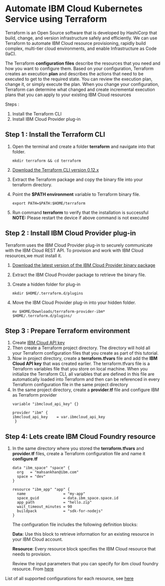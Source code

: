 # Automate IBM Cloud Kubernetes Service using Terraform

Terraform is an Open Source software that is developed by HashiCorp that build, change, and version infrastructure safely and efficiently. We can use Terraform to automate IBM Cloud resource provisioning, rapidly build complex, multi-tier cloud environments, and enable Infrastructure as Code (IaC).

The Terraform __configuration files__ describe the resources that you need and how you want to configure them. Based on your configuration, Terraform creates an execution __plan__ and describes the actions that need to be executed to get to the required state. You can review the execution plan, change it, or simply execute the plan. When you change your configuration, Terraform can determine what changed and create incremental execution plans that you can apply to your existing IBM Cloud resources


Steps :
1. Install the Terraform CLI
1. Install IBM Cloud Provider plug-in


## Step 1 : Install the Terraform CLI 
1. Open the terminal and create a folder __terraform__ and navigate into that folder.

   ``` mkdir terraform && cd terraform ```
1. [Download the Terraform CLI version 0.12.x](https://releases.hashicorp.com/terraform/)
1. Extract the Terraform package and copy the binary file into your terraform directory.
1. Point the __$PATH environment__ variable to Terraform binary file.

   ``` export PATH=$PATH:$HOME/terraform ```

1. Run command __terraform__ to verify that the installation is successful
__NOTE:__ Please restart the device if above command is not executed

## Step 2 : Install IBM Cloud Provider plug-in
Terraform uses the IBM Cloud Provider plug-in to securely communicate with the IBM Cloud REST API. To provision and work with IBM Cloud resources,we must install it.

1. [Download the latest version of the IBM Cloud Provider binary package](https://github.com/IBM-Cloud/terraform-provider-ibm/releases)
1. Extract the IBM Cloud Provider package to retrieve the binary file.
1. Create a hidden folder for plug-in

   ``` mkdir $HOME/.terraform.d/plugins ```
   
1. Move the IBM Cloud Provider plug-in into your hidden folder.
   
   ``` mv $HOME/Downloads/terraform-provider-ibm* $HOME/.terraform.d/plugins/ ```

   
## Step 3 : Prepare Terraform environment
1. Create [IBM Cloud API key](https://cloud.ibm.com/docs/account?topic=account-userapikey#create_user_key)
1. Then create a Terraform project directory. The directory will hold all your Terraform configuration files that you create as part of this tutorial. 
1. Now in project directory, create a __terraform.tfvars__ file and add the __IBM Cloud API key__ that was created earlier. The terraform.tfvars file is a Terraform variables file that you store on local machine. When you initialize the Terraform CLI, all variables that are defined in this file are automatically loaded into Terraform and then can be referenced  in every Terraform configuration file in the same project directory
1. In the same project directory, create a __provider.tf__ file and configure IBM as Terraform provider
   ```
   variable "ibmcloud_api_key" {}

   provider "ibm" {
   ibmcloud_api_key    = var.ibmcloud_api_key
    }
   ```
## Step 4: Lets create IBM Cloud Foundry resource
1. In the same directory where you stored the __terraform.tfvars__ and __provider.tf__ files, create a Terraform configuration file and name it __configure.tf__
   ```
   data "ibm_space" "space" {
     org   = "mahsankhan@ibm.com"
     space = "dev"
   }

   resource "ibm_app" "app" {
     name                 = "my-app"
     space_guid           = data.ibm_space.space.id
     app_path             = "hello.zip"
     wait_timeout_minutes = 90
     buildpack            = "sdk-for-nodejs"
   }
   ```
   
   The configuration file includes the following definition blocks:
   
   __Data:__ Use this block to retrieve information for an existing resource in your IBM Cloud account.
   
   __Resource__: Every resource block specifies the IBM Cloud resource that needs to provision.
   
    Review the input parameters that you can specify for ibm cloud foundry resource. From [here](https://cloud.ibm.com/docs/terraform?topic=terraform-cloud-foundry-resources#cf-app)
    
 List of all supported configurations for each resource, see [here](https://cloud.ibm.com/docs/terraform?topic=terraform-index-of-terraform-resources-and-data-sources)
